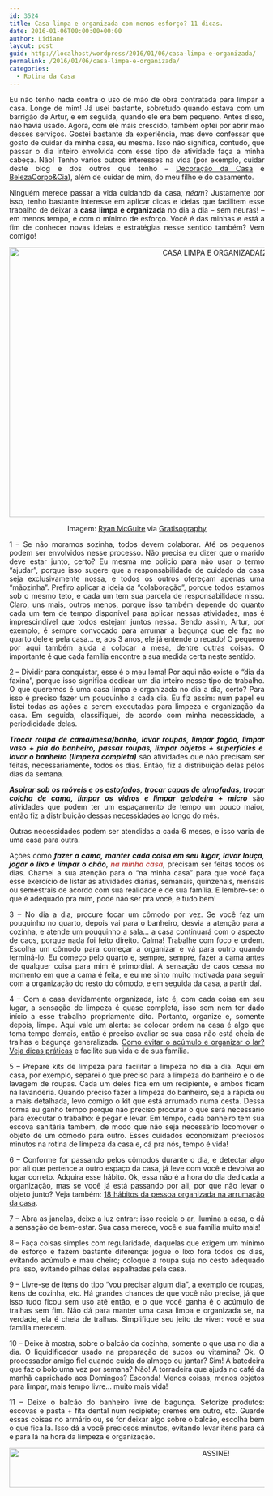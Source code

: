 ```yaml
---
id: 3524
title: Casa limpa e organizada com menos esforço? 11 dicas.
date: 2016-01-06T00:00:00+00:00
author: Lidiane
layout: post
guid: http://localhost/wordpress/2016/01/06/casa-limpa-e-organizada/
permalink: /2016/01/06/casa-limpa-e-organizada/
categories:
  - Rotina da Casa
---
```

<p align="justify">
  Eu não tenho nada contra o uso de mão de obra contratada para limpar a casa. Longe de mim! Já usei bastante, sobretudo quando estava com um barrigão de Artur, e em seguida, quando ele era bem pequeno. Antes disso, não havia usado. Agora, com ele mais crescido, também optei por abrir mão desses serviços. Gostei bastante da experiência, mas devo confessar que gosto de cuidar da minha casa, eu mesma. Isso não significa, contudo, que passar o dia inteiro envolvida com esse tipo de atividade faça a minha cabeça. Não! Tenho vários outros interesses na vida (por exemplo, cuidar deste blog e dos outros que tenho – <a href="http://www.decoracaodacasa.com/" target="_blank">Decoração da Casa</a> e <a href="http://www.belezacorpoecia.com/" target="_blank">BelezaCorpo&Cia</a>), além de cuidar de mim, do meu filho e do casamento.
</p>

<p align="justify">
  Ninguém merece passar a vida cuidando da casa, <em>néam</em>? Justamente por isso, tenho bastante interesse em aplicar dicas e ideias que facilitem esse trabalho de deixar a <strong>casa limpa e organizada</strong> no dia a dia &#8211; sem neuras! &#8211; em menos tempo, e com o mínimo de esforço. Você é das minhas e está a fim de conhecer novas ideias e estratégias nesse sentido também? Vem comigo!
</p>

<p align="center">
  <a href="http://www.trololodemulher.com.br/blog/wp-content/uploads/2016/01/CASA-LIMPA-E-ORGANIZADA2.jpg"><img class="alignnone size-full wp-image-11766" src="http://www.trololodemulher.com.br/blog/wp-content/uploads/2016/01/CASA-LIMPA-E-ORGANIZADA2.jpg" alt="CASA LIMPA E ORGANIZADA[2]" width="800" height="532" /></a>
</p>

<p align="center">
  Imagem: <a href="http://www.laughandpee.com/" target="_blank">Ryan McGuire</a> via <a href="http://www.gratisography.com/#all" target="_blank">Gratisography</a>
</p>

<p align="justify">
  1 – Se não moramos sozinha, todos devem colaborar. Até os pequenos podem ser envolvidos nesse processo. Não precisa eu dizer que o marido deve estar junto, certo? Eu mesma me policio para não usar o termo “ajudar”, porque isso sugere que a responsabilidade de cuidado da casa seja exclusivamente nossa, e todos os outros ofereçam apenas uma “mãozinha”. Prefiro aplicar a ideia da “colaboração”, porque todos estamos sob o mesmo teto, e cada um tem sua parcela de responsabilidade nisso. Claro, uns mais, outros menos, porque isso também depende do quanto cada um tem de tempo disponível para aplicar nessas atividades, mas é imprescindível que todos estejam juntos nessa. Sendo assim, Artur, por exemplo, é sempre convocado para arrumar a bagunça que ele faz no quarto dele e pela casa… e, aos 3 anos, ele já entende o recado! O pequeno por aqui também ajuda a colocar a mesa, dentre outras coisas. O importante é que cada família encontre a sua medida certa neste sentido.
</p>

<p align="justify">
  2 – Dividir para conquistar, esse é o meu lema! Por aqui não existe o “dia da faxina”, porque isso significa dedicar um dia inteiro nesse tipo de trabalho. O que queremos é uma casa limpa e organizada no dia a dia, certo? Para isso é preciso fazer um pouquinho a cada dia. Eu fiz assim: num papel eu listei todas as ações a serem executadas para limpeza e organização da casa. Em seguida, classifiquei, de acordo com minha necessidade, a periodicidade delas.
</p>

<p align="justify">
  <strong><em>Trocar roupa de cama/mesa/banho, lavar roupas, limpar fogão, limpar vaso + pia do banheiro, passar roupas, limpar objetos + superfícies e  lavar o banheiro (limpeza completa)</em></strong> são atividades que não precisam ser feitas, necessariamente, todos os dias. Então, fiz a distribuição delas pelos dias da semana.
</p>

<p align="justify">
  <strong><em>Aspirar sob os móveis e os estofados, trocar capas de almofadas, trocar colcha de cama, limpar os vidros e limpar geladeira + micro</em></strong> são atividades que podem ter um espaçamento de tempo um pouco maior, então fiz a distribuição dessas necessidades ao longo do mês.
</p>

<p align="justify">
  Outras necessidades podem ser atendidas a cada 6 meses, e isso varia de uma casa para outra.
</p>

<p align="justify">
  Ações como <strong><em>fazer a cama, manter cada coisa em seu lugar, lavar louça, jogar o lixo e limpar o chão</em></strong>, <strong><span style="color: #c0504d;"><em>na minha casa</em></span></strong>, precisam ser feitas todos os dias. Chamei a sua atenção para o “na minha casa” para que você faça esse exercício de listar as atividades diárias, semanais, quinzenais, mensais ou semestrais de acordo com sua realidade e de sua família. E lembre-se: o que é adequado pra mim, pode não ser pra você, e tudo bem!
</p>

<p align="justify">
  3 – No dia a dia, procure focar um cômodo por vez. Se você faz um pouquinho no quarto, depois vai para o banheiro, desvia a atenção para a cozinha, e atende um pouquinho a sala… a casa continuará com o aspecto de caos, porque nada foi feito direito. Calma! Trabalhe com foco e ordem. Escolha um cômodo para começar a organizar e vá para outro quando terminá-lo. Eu começo pelo quarto e, sempre, sempre, <a href="http://www.decoracaodacasa.com/fazer-a-cama/" target="_blank">fazer a cama</a> antes de qualquer coisa para mim é primordial. A sensação de caos cessa no momento em que a cama é feita, e eu me sinto muito motivada para seguir com a organização do resto do cômodo, e em seguida da casa, a partir daí.
</p>

<p align="justify">
  4 – Com a casa devidamente organizada, isto é, com cada coisa em seu lugar, a sensação de limpeza é quase completa, isso sem nem ter dado início a esse trabalho propriamente dito. Portanto, organize e, somente depois, limpe. Aqui vale um alerta: se colocar ordem na casa é algo que toma tempo demais, então é preciso avaliar se sua casa não está cheia de tralhas e bagunça generalizada. <a href="http://www.trololodemulher.com.br/2014/10/08/acumulo-e-organizacao/" target="_blank">Como evitar o acúmulo e organizar o lar? Veja dicas práticas</a> e facilite sua vida e de sua família.
</p>

<p align="justify">
  5 – Prepare kits de limpeza para facilitar a limpeza no dia a dia. Aqui em casa, por exemplo, separei o que preciso para a limpeza do banheiro e o de lavagem de roupas. Cada um deles fica em um recipiente, e ambos ficam na lavanderia. Quando preciso fazer a limpeza do banheiro, seja a rápida ou a mais detalhada, levo comigo o kit que está arrumado numa cesta. Dessa forma eu ganho tempo porque não preciso procurar o que será necessário para executar o trabalho: é pegar e levar. Em tempo, cada banheiro tem sua escova sanitária também, de modo que não seja necessário locomover o objeto de um cômodo para outro. Esses cuidados economizam preciosos minutos na rotina de limpeza da casa e, cá pra nós, tempo é vida!
</p>

<p align="justify">
  6 – Conforme for passando pelos cômodos durante o dia, e detectar algo por ali que pertence a outro espaço da casa, já leve com você e devolva ao lugar correto. Adquira esse hábito. Ok, essa não é a hora do dia dedicada a organização, mas se você já está passando por ali, por que não levar o objeto junto? Veja também: <a href="http://www.decoracaodacasa.com/organizacao-da-casa/" target="_blank">18 hábitos da pessoa organizada na arrumação da casa</a>.
</p>

<p align="justify">
  7 – Abra as janelas, deixe a luz entrar: isso recicla o ar, ilumina a casa, e dá a sensação de bem-estar. Sua casa merece, você e sua família muito mais!
</p>

<p align="justify">
  8 – Faça coisas simples com regularidade, daquelas que exigem um mínimo de esforço e fazem bastante diferença: jogue o lixo fora todos os dias, evitando acúmulo e mau cheiro; coloque a roupa suja no cesto adequado pra isso, evitando pilhas delas espalhadas pela casa.
</p>

<p align="justify">
  9 – Livre-se de itens do tipo “vou precisar algum dia”, a exemplo de roupas, itens de cozinha, etc. Há grandes chances de que você não precise, já que isso tudo ficou sem uso até então, e o que você ganha é o acúmulo de tralhas sem fim. Não dá para manter uma casa limpa e organizada se, na verdade, ela é cheia de tralhas. Simplifique seu jeito de viver: você e sua família merecem.
</p>

<p align="justify">
  10 – Deixe à mostra, sobre o balcão da cozinha, somente o que usa no dia a dia. O liquidificador usado na preparação de sucos ou vitamina? Ok. O processador amigo fiel quando cuida do almoço ou jantar? Sim! A batedeira que faz o bolo uma vez por semana? Não! A torradeira que ajuda no café da manhã caprichado aos Domingos? Esconda! Menos coisas, menos objetos para limpar, mais tempo livre… muito mais vida!
</p>

<p align="justify">
  11 – Deixe o balcão do banheiro livre de bagunça. Setorize produtos: escovas e pasta + fita dental num recipiete; cremes em outro, etc. Guarde essas coisas no armário ou, se for deixar algo sobre o balcão, escolha bem o que fica lá. Isso dá a você preciosos minutos, evitando levar itens para cá e para lá na hora da limpeza e organização.
</p>

<p align="center">
  <a href="http://feedburner.google.com/fb/a/mailverify?uri=blogBichaFemea&loc=en_US" target="_blank"><img class="alignnone size-full wp-image-10439" src="http://www.trololodemulher.com.br/blog/wp-content/uploads/2014/09/ASSINE.png" alt="ASSINE!" width="800" height="78" /></a>
</p>

<p align="justify">